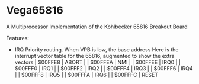 # Vega65816
A Multiprocessor Implementation of the Kohlbecker 65816 Breakout Board

Features:
* IRQ Priority routing. When VPB is low, the base address 
Here is the interrupt vector table for the 65816, augmented to show the
extra vectors
| $00FFE8 | ABORT |
| $00FFEA | NMI |
| $00FFEE | IRQ0 |
| $00FFF0 | IRQ1 |
| $00FFF2 | IRQ2 |
| $00FFF4 | IRQ3 |
| $00FFF6 | IRQ4 |
| $00FFF8 | IRQ5 |
| $00FFFA | IRQ6 |
| $00FFFC | RESET 
